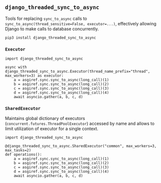 ## `django_threaded_sync_to_async`

Tools for replacing `sync_to_async` calls to `sync_to_async(thread_sensitive=False, executor=...)`, effectively allowing Django to make calls to database concurrently.

```
pip3 install django_threaded_sync_to_async
```

### `Executor`

```python3
import django_threaded_sync_to_async

async with django_threaded_sync_to_async.Executor(thread_name_prefix="thread", max_workers=3) as executor:
    a = asgiref.sync.sync_to_async(long_call)(1)
    b = asgiref.sync.sync_to_async(long_call)(2)
    c = asgiref.sync.sync_to_async(long_call)(3)
    d = asgiref.sync.sync_to_async(long_call)(4)
    await asyncio.gather(a, b, c, d)
```

### `SharedExecutor`

Maintains global dictionary of executors (`concurrent.futures.ThreadPoolExecutor`) accessed by name and allows to limit utilization of executor for a single context.

```python3
import django_threaded_sync_to_async

@django_threaded_sync_to_async.SharedExecutor("common", max_workers=3, max_tasks=2)
def operations():
    a = asgiref.sync.sync_to_async(long_call)(1)
    b = asgiref.sync.sync_to_async(long_call)(2)
    c = asgiref.sync.sync_to_async(long_call)(3)
    d = asgiref.sync.sync_to_async(long_call)(4)
    await asyncio.gather(a, b, c, d)
```

